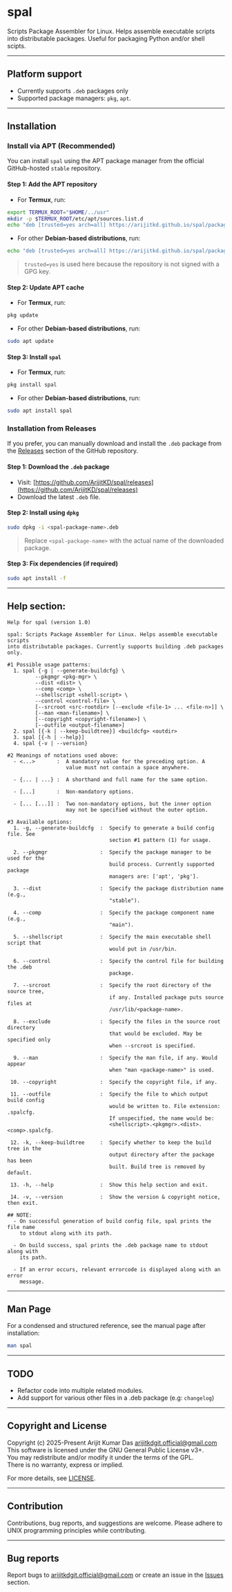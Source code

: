 # spal
Scripts Package Assembler for Linux. Helps assemble executable scripts into distributable packages. Useful for packaging Python and/or shell scipts.

---

## Platform support

- Currently supports `.deb` packages only
- Supported package managers: `pkg`, `apt`.

---

## Installation

### Install via APT (Recommended)

You can install `spal` using the APT package manager from the official GitHub-hosted `stable` repository.

#### Step 1: Add the APT repository

- For **Termux**, run:

```bash
export TERMUX_ROOT="$HOME/../usr"
mkdir -p $TERMUX_ROOT/etc/apt/sources.list.d
echo "deb [trusted=yes arch=all] https://arijitkd.github.io/spal/packages/pkg stable main" | tee $TERMUX_ROOT/etc/apt/sources.list.d/spal.list
```

- For other **Debian-based distributions**, run:

```bash
echo "deb [trusted=yes arch=all] https://arijitkd.github.io/spal/packages/apt stable main" | sudo tee /etc/apt/sources.list.d/spal.list
```

> `trusted=yes` is used here because the repository is not signed with a GPG key.

#### Step 2: Update APT cache

- For **Termux**, run:

```bash
pkg update
```

- For other **Debian-based distributions**, run:

```bash
sudo apt update
```

#### Step 3: Install `spal`

- For **Termux**, run:

```bash
pkg install spal
```

- For other **Debian-based distributions**, run:

```bash
sudo apt install spal
```

### Installation from Releases

If you prefer, you can manually download and install the `.deb` package from the [Releases](https://github.com/ArijitKD/spal/releases) section of the GitHub repository.

#### Step 1: Download the `.deb` package

- Visit: [https://github.com/ArijitKD/spal/releases](https://github.com/ArijitKD/spal/releases)  
- Download the latest `.deb` file.

#### Step 2: Install using `dpkg`

```bash
sudo dpkg -i <spal-package-name>.deb
```

> Replace `<spal-package-name>` with the actual name of the downloaded package.

#### Step 3: Fix dependencies (if required)

```bash
sudo apt install -f
```

---

## Help section:

```
Help for spal (version 1.0)

spal: Scripts Package Assembler for Linux. Helps assemble executable scripts
into distributable packages. Currently supports building .deb packages only.

#1 Possible usage patterns:
  1. spal {-g | --generate-buildcfg} \
         --pkgmgr <pkg-mgr> \
         --dist <dist> \
         --comp <comp> \
         --shellscript <shell-script> \
         --control <control-file> \
         [--srcroot <src-rootdir> [--exclude <file-1> ... <file-n>]] \
         [--man <man-filename>] \
         [--copyright <copyright-filename>] \
         [--outfile <output-filename>]
  2. spal [{-k | --keep-buildtree}] <buildcfg> <outdir>
  3. spal [{-h | --help}]
  4. spal {-v | --version}

#2 Meanings of notations used above:
  - <...>       :  A mandatory value for the preceding option. A
                   value must not contain a space anywhere.

  - {... | ...} :  A shorthand and full name for the same option.

  - [...]       :  Non-mandatory options.
  
  - [... [...]] :  Two non-mandatory options, but the inner option
                   may not be specified without the outer option.

#3 Available options:
  1. -g, --generate-buildcfg  :  Specify to generate a build config file. See
                                 section #1 pattern (1) for usage.

  2. --pkgmgr                 :  Specify the package manager to be used for the
                                 build process. Currently supported package
                                 managers are: ['apt', 'pkg'].

  3. --dist                   :  Specify the package distribution name (e.g.,
                                 "stable").

  4. --comp                   :  Specify the package component name (e.g.,
                                 "main").

  5. --shellscript            :  Specify the main executable shell script that
                                 would put in /usr/bin.

  6. --control                :  Specify the control file for building the .deb
                                 package.

  7. --srcroot                :  Specify the root directory of the source tree,
                                 if any. Installed package puts source files at
                                 /usr/lib/<package-name>.

  8. --exclude                :  Specify the files in the source root directory
                                 that would be excluded. May be specified only
                                 when --srcroot is specified.

  9. --man                    :  Specify the man file, if any. Would appear
                                 when "man <package-name>" is used.

 10. --copyright              :  Specify the copyright file, if any.

 11. --outfile                :  Specify the file to which output build config
                                 would be written to. File extension: .spalcfg.
                                 If unspecified, the name would be:
                                 <shellscript>.<pkgmgr>.<dist>.<comp>.spalcfg.

 12. -k, --keep-buildtree     :  Specify whether to keep the build tree in the
                                 output directory after the package has been
                                 built. Build tree is removed by default.

 13. -h, --help               :  Show this help section and exit.
 
 14. -v, --version            :  Show the version & copyright notice, then exit.

## NOTE:
  - On successful generation of build config file, spal prints the file name
    to stdout along with its path.

  - On build success, spal prints the .deb package name to stdout along with
    its path.

  - If an error occurs, relevant errorcode is displayed along with an error
    message.

```

---

## Man Page

For a condensed and structured reference, see the manual page after installation:

```bash
man spal
```

---

## TODO

- Refactor code into multiple related modules.
- Add support for various other files in a .deb package (e.g: `changelog`)

---

## Copyright and License
Copyright (c) 2025-Present Arijit Kumar Das [<arijitkdgit.official@gmail.com>](mailto:arijitkdgit.official@gmail.com)
This software is licensed under the GNU General Public License v3+.  
You may redistribute and/or modify it under the terms of the GPL.  
There is no warranty, express or implied.

For more details, see [LICENSE](./LICENSE).

---

## Contribution

Contributions, bug reports, and suggestions are welcome. Please adhere to UNIX programming principles while contributing.

---

## Bug reports

Report bugs to [arijitkdgit.official@gmail.com](mailto:arijitkdgit.official@gmail.com) or create an issue in the [Issues](https://github.com/ArijitKD/spal/issues) section.

